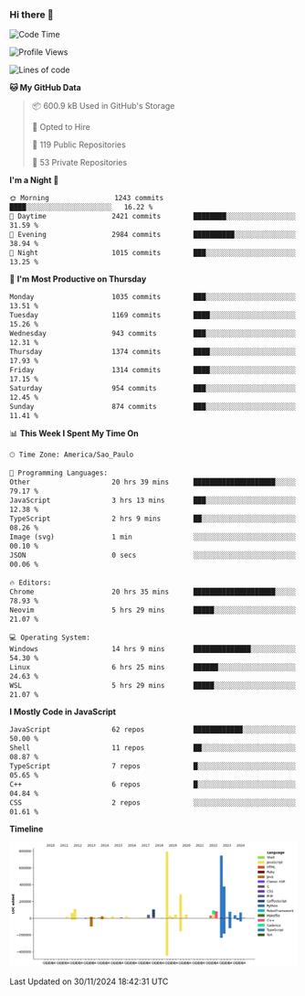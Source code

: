 ### Hi there 👋

<!--START_SECTION:waka-->
![Code Time](http://img.shields.io/badge/Code%20Time-6%2C715%20hrs%2042%20mins-blue)

![Profile Views](http://img.shields.io/badge/Profile%20Views-0-blue)

![Lines of code](https://img.shields.io/badge/From%20Hello%20World%20I%27ve%20Written-3.2%20million%20lines%20of%20code-blue)

**🐱 My GitHub Data** 

> 📦 600.9 kB Used in GitHub's Storage 
 > 
> 💼 Opted to Hire
 > 
> 📜 119 Public Repositories 
 > 
> 🔑 53 Private Repositories 
 > 
**I'm a Night 🦉** 

```text
🌞 Morning                1243 commits        ████░░░░░░░░░░░░░░░░░░░░░   16.22 % 
🌆 Daytime                2421 commits        ████████░░░░░░░░░░░░░░░░░   31.59 % 
🌃 Evening                2984 commits        ██████████░░░░░░░░░░░░░░░   38.94 % 
🌙 Night                  1015 commits        ███░░░░░░░░░░░░░░░░░░░░░░   13.25 % 
```
📅 **I'm Most Productive on Thursday** 

```text
Monday                   1035 commits        ███░░░░░░░░░░░░░░░░░░░░░░   13.51 % 
Tuesday                  1169 commits        ████░░░░░░░░░░░░░░░░░░░░░   15.26 % 
Wednesday                943 commits         ███░░░░░░░░░░░░░░░░░░░░░░   12.31 % 
Thursday                 1374 commits        ████░░░░░░░░░░░░░░░░░░░░░   17.93 % 
Friday                   1314 commits        ████░░░░░░░░░░░░░░░░░░░░░   17.15 % 
Saturday                 954 commits         ███░░░░░░░░░░░░░░░░░░░░░░   12.45 % 
Sunday                   874 commits         ███░░░░░░░░░░░░░░░░░░░░░░   11.41 % 
```


📊 **This Week I Spent My Time On** 

```text
🕑︎ Time Zone: America/Sao_Paulo

💬 Programming Languages: 
Other                    20 hrs 39 mins      ████████████████████░░░░░   79.17 % 
JavaScript               3 hrs 13 mins       ███░░░░░░░░░░░░░░░░░░░░░░   12.38 % 
TypeScript               2 hrs 9 mins        ██░░░░░░░░░░░░░░░░░░░░░░░   08.26 % 
Image (svg)              1 min               ░░░░░░░░░░░░░░░░░░░░░░░░░   00.10 % 
JSON                     0 secs              ░░░░░░░░░░░░░░░░░░░░░░░░░   00.06 % 

🔥 Editors: 
Chrome                   20 hrs 35 mins      ████████████████████░░░░░   78.93 % 
Neovim                   5 hrs 29 mins       █████░░░░░░░░░░░░░░░░░░░░   21.07 % 

💻 Operating System: 
Windows                  14 hrs 9 mins       ██████████████░░░░░░░░░░░   54.30 % 
Linux                    6 hrs 25 mins       ██████░░░░░░░░░░░░░░░░░░░   24.63 % 
WSL                      5 hrs 29 mins       █████░░░░░░░░░░░░░░░░░░░░   21.07 % 
```

**I Mostly Code in JavaScript** 

```text
JavaScript               62 repos            ████████████░░░░░░░░░░░░░   50.00 % 
Shell                    11 repos            ██░░░░░░░░░░░░░░░░░░░░░░░   08.87 % 
TypeScript               7 repos             █░░░░░░░░░░░░░░░░░░░░░░░░   05.65 % 
C++                      6 repos             █░░░░░░░░░░░░░░░░░░░░░░░░   04.84 % 
CSS                      2 repos             ░░░░░░░░░░░░░░░░░░░░░░░░░   01.61 % 
```



**Timeline**

![Lines of Code chart](https://raw.githubusercontent.com/jampow/jampow/master/assets/bar_graph.png)


 Last Updated on 30/11/2024 18:42:31 UTC
<!--END_SECTION:waka-->
